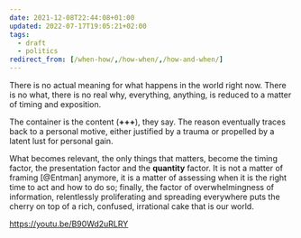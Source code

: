 ```yaml
---
date: 2021-12-08T22:44:08+01:00
updated: 2022-07-17T19:05:21+02:00
tags:
  - draft
  - politics
redirect_from: [/when-how/,/how-when/,/how-and-when/]
---
```

There is no actual meaning for what happens in the world right now. There is no what, there is no real why, everything, anything, is reduced to a matter of timing and exposition.

The container is the content (<strong class='missing'>+++</strong>), they say. The reason eventually traces back to a personal motive, either justified by a trauma or propelled by a latent lust for personal gain.

What becomes relevant, the only things that matters, become the timing factor, the presentation factor and the **quantity** factor. It is not a matter of framing [@Entman] anymore, it is a matter of assessing when it is the right time to act and how to do so; finally, the factor of overwhelmingness of information, relentlessly proliferating and spreading everywhere puts the cherry on top of a rich, confused, irrational cake that is our world.

https://youtu.be/B90Wd2uRLRY